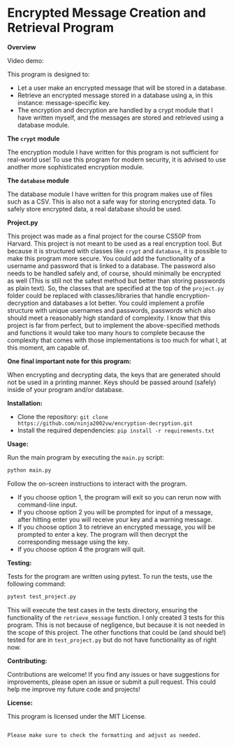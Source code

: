 # Encrypted Message Creation and Retrieval Program

**Overview**

Video demo: <URL HERE>

This program is designed to:
- Let a user make an encrypted message that will be stored in a database.
- Retrieve an encrypted message stored in a database using a, in this instance: message-specific key.
- The encryption and decryption are handled by a crypt module that I have written myself, and the messages are stored and retrieved using a database module.

**The `crypt` module**

The encryption module I have written for this program is not sufficient for real-world use! To use this program for modern security, it is advised to use another more sophisticated encryption module.

**The `database` module**

The database module I have written for this program makes use of files such as a CSV. This is also not a safe way for storing encrypted data. To safely store encrypted data, a real database should be used.

**Project.py**

This project was made as a final project for the course CS50P from Harvard. This project is not meant to be used as a real encryption tool. But because it is structured with classes like `crypt` and `database`, it is possible to make this program more secure. You could add the functionality of a username and password that is linked to a database. The password also needs to be handled safely and, of course, should minimally be encrypted as well (This is still not the safest method but better than storing passwords as plain text). So, the classes that are specified at the top of the `project.py` folder could be replaced with classes/libraries that handle encryption-decryption and databases a lot better. You could implement a profile structure with unique usernames and passwords, passwords which also should meet a reasonably high standard of complexity. I know that this project is far from perfect, but to implement the above-specified methods and functions it would take too many hours to complete because the complexity that comes with those implementations is too much for what I, at this moment, am capable of.

**One final important note for this program:**

When encrypting and decrypting data, the keys that are generated should not be used in a printing manner. Keys should be passed around (safely) inside of your program and/or database.

**Installation:**

- Clone the repository: `git clone https://github.com/ninja2002vw/encryption-decryption.git`
- Install the required dependencies: `pip install -r requirements.txt`

**Usage:**

Run the main program by executing the `main.py` script:

```bash
python main.py
```

Follow the on-screen instructions to interact with the program.
- If you choose option 1, the program will exit so you can rerun now with command-line input.
- If you choose option 2 you will be prompted for input of a message, after hitting enter you will receive your key and a warning message.
- If you choose option 3 to retrieve an encrypted message, you will be prompted to enter a key. The program will then decrypt the corresponding message using the key.
- If you choose option 4 the program will quit.

**Testing:**

Tests for the program are written using pytest. To run the tests, use the following command:

```bash
pytest test_project.py
```

This will execute the test cases in the tests directory, ensuring the functionality of the `retrieve_message` function. I only created 3 tests for this program. This is not because of negligence, but because it is not needed in the scope of this project. The other functions that could be (and should be!) tested for are in `test_project.py` but do not have functionality as of right now.

**Contributing:**

Contributions are welcome! If you find any issues or have suggestions for improvements, please open an issue or submit a pull request. This could help me improve my future code and projects!

**License:**

This program is licensed under the MIT License.
```

Please make sure to check the formatting and adjust as needed.
